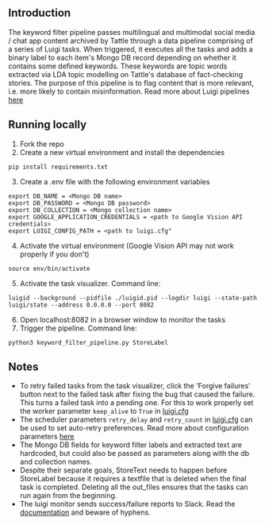 ## Introduction

The keyword filter pipeline passes multilingual and multimodal social media / chat app content archived by Tattle through a data pipeline comprising of a series of Luigi tasks. When triggered, it executes all the tasks and adds a binary label to each item's Mongo DB record depending on whether it contains some defined keywords. These keywords are topic words extracted via LDA topic modelling on Tattle's database of fact-checking stories. The purpose of this pipeline is to flag content that is more relevant, i.e. more likely to contain misinformation.
Read more about Luigi pipelines [here](https://luigi.readthedocs.io/en/stable/index.html)

## Running locally

1. Fork the repo 
2. Create a new virtual environment and install the dependencies 
```
pip install requirements.txt
```
3. Create a .env file with the following environment variables
```
export DB_NAME = <Mongo DB name>
export DB_PASSWORD = <Mongo DB password>
export DB_COLLECTION = <Mongo collection name>
export GOOGLE_APPLICATION_CREDENTIALS = <path to Google Vision API credentials>
export LUIGI_CONFIG_PATH = <path to luigi.cfg"

```
4. Activate the virtual environment (Google Vision API may not work properly if you don't)
```
source env/bin/activate
```

5. Activate the task visualizer. Command line:
```
luigid --background --pidfile ./luigid.pid --logdir luigi --state-path luigi/state --address 0.0.0.0 --port 8082
```
6. Open localhost:8082 in a browser window to monitor the tasks
7. Trigger the pipeline. Command line:
```
python3 keyword_filter_pipeline.py StoreLabel 
``` 

## Notes

- To retry failed tasks from the task visualizer, click the 'Forgive failures' button next to the failed task after fixing the bug that caused the failure. This turns a failed task into a pending one. For this to work properly set the worker parameter ```keep_alive``` to ```True``` in [luigi.cfg](luigi.cfg)
- The scheduler parameters ```retry_delay``` and ```retry_count``` in [luigi.cfg](luigi.cfg) can be used to set auto-retry preferences. Read more about configuration parameters [here](https://luigi.readthedocs.io/en/stable/configuration.html) 
- The Mongo DB fields for keyword filter labels and extracted text are hardcoded, but could also be passed as parameters along with the db and collection names. 
- Despite their separate goals, StoreText needs to happen before StoreLabel because it requires a textfile that is deleted when the final task is completed. Deleting all the out_files ensures that the tasks can run again from the beginning.
- The luigi monitor sends success/failure reports to Slack. Read the [documentation](https://github.com/hudl/luigi-monitor) and beware of hyphens.